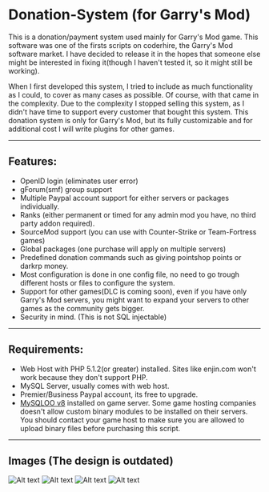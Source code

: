 # Donation-System (for Garry's Mod)

This is a donation/payment system used mainly for Garry's Mod game. This software was one of the firsts scripts on coderhire, the Garry's Mod software market. I have decided to release it in the hopes that someone else might be interested in fixing it(though I haven't tested it, so it might still be working). 

When I first developed this system, I tried to include as much functionality as I could, to cover as many cases as possible. Of course, with that came in the complexity. Due to the complexity I stopped selling this system, as I didn't have time to support every customer that bought this system.
This donation system is only for Garry&#039;s Mod, but its fully customizable and for additional cost I will write plugins for other games.


----
## Features:
* OpenID login (eliminates user error)
* gForum(smf) group support
* Multiple Paypal account support for either servers or packages individually.
* Ranks (either permanent or timed for any admin mod you have, no third party addon required).
* SourceMod support (you can use with Counter-Strike or Team-Fortress games)
* Global packages (one purchase will apply on multiple servers)
* Predefined donation commands such as giving pointshop points or darkrp money.
* Most configuration is done in one config file, no need to go trough different hosts or files to configure the system.
* Support for other games(DLC is coming soon), even if you have only Garry&#039;s Mod servers, you might want to expand your servers to other games as the community gets bigger.
* Security in mind. (This is not SQL injectable)

----
## Requirements: 
* Web Host with PHP 5.1.2(or greater) installed. Sites like enjin.com won&#039;t work because they don&#039;t support PHP.
* MySQL Server, usually comes with web host.
* Premier/Business Paypal account, its free to upgrade.
* [MySQLOO v8](http://facepunch.com/showthread.php?t=1220537) installed on game server. Some game hosting companies doesn&#039;t allow custom binary modules to be installed on their servers. You should contact your game host to make sure you are allowed to upload binary files before purchasing this script.

----
## Images (The design is outdated)
![Alt text](http://puu.sh/3zOT7.png)
![Alt text](http://puu.sh/3zOTW.png)
![Alt text](http://puu.sh/3zOQw.png)
![Alt text](http://puu.sh/3zOS7.png)

